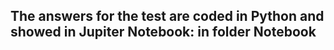 
## The answers for the test are coded in Python and showed in Jupiter Notebook: in folder Notebook
